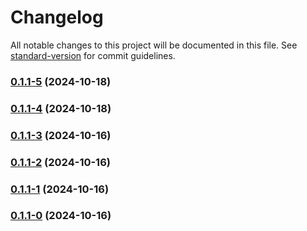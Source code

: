 # Changelog

All notable changes to this project will be documented in this file. See [standard-version](https://github.com/conventional-changelog/standard-version) for commit guidelines.

### [0.1.1-5](https://github.com/joabssilveira/fwork-react-mui-ext/compare/v0.1.1-4...v0.1.1-5) (2024-10-18)

### [0.1.1-4](https://github.com/joabssilveira/fwork-react-mui-ext/compare/v0.1.1-3...v0.1.1-4) (2024-10-18)

### [0.1.1-3](https://github.com/joabssilveira/fwork-react-mui-ext/compare/v0.1.1-2...v0.1.1-3) (2024-10-16)

### [0.1.1-2](https://github.com/joabssilveira/fwork-react-mui-ext/compare/v0.1.1-1...v0.1.1-2) (2024-10-16)

### [0.1.1-1](https://github.com/joabssilveira/fwork-react-mui-ext/compare/v0.1.1-0...v0.1.1-1) (2024-10-16)

### [0.1.1-0](https://github.com/joabssilveira/fwork-react-mui-ext/compare/v0.1.12-2...v0.1.1-0) (2024-10-16)
